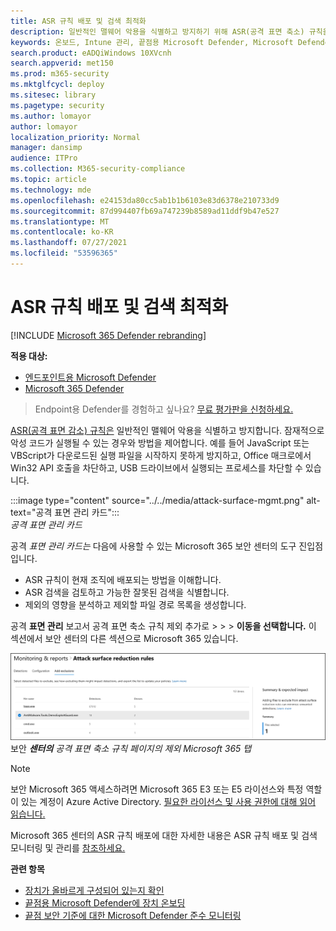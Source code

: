 ```yaml
---
title: ASR 규칙 배포 및 검색 최적화
description: 일반적인 맬웨어 악용을 식별하고 방지하기 위해 ASR(공격 표면 축소) 규칙을 최적화합니다.
keywords: 온보드, Intune 관리, 끝점용 Microsoft Defender, Microsoft Defender, Windows Defender, 공격 표면 감소, ASR, 보안 기준
search.product: eADQiWindows 10XVcnh
search.appverid: met150
ms.prod: m365-security
ms.mktglfcycl: deploy
ms.sitesec: library
ms.pagetype: security
ms.author: lomayor
author: lomayor
localization_priority: Normal
manager: dansimp
audience: ITPro
ms.collection: M365-security-compliance
ms.topic: article
ms.technology: mde
ms.openlocfilehash: e24153da80cc5ab1b1b6103e83d6378e210733d9
ms.sourcegitcommit: 87d994407fb69a747239b8589ad11ddf9b47e527
ms.translationtype: MT
ms.contentlocale: ko-KR
ms.lasthandoff: 07/27/2021
ms.locfileid: "53596365"
---
```

# <a name="optimize-asr-rule-deployment-and-detections"></a>ASR 규칙 배포 및 검색 최적화

[!INCLUDE [Microsoft 365 Defender rebranding](../../includes/microsoft-defender.md)]

**적용 대상:**
- [엔드포인트용 Microsoft Defender](https://go.microsoft.com/fwlink/p/?linkid=2154037)
- [Microsoft 365 Defender](https://go.microsoft.com/fwlink/?linkid=2118804)

> Endpoint용 Defender를 경험하고 싶나요? [무료 평가판을 신청하세요.](https://www.microsoft.com/WindowsForBusiness/windows-atp?ocid=docs-wdatp-onboardconfigure-abovefoldlink)

[ASR(공격 표면 감소) 규칙은](./attack-surface-reduction.md) 일반적인 맬웨어 악용을 식별하고 방지합니다. 잠재적으로 악성 코드가 실행될 수 있는 경우와 방법을 제어합니다. 예를 들어 JavaScript 또는 VBScript가 다운로드된 실행 파일을 시작하지 못하게 방지하고, Office 매크로에서 Win32 API 호출을 차단하고, USB 드라이브에서 실행되는 프로세스를 차단할 수 있습니다.


:::image type="content" source="../../media/attack-surface-mgmt.png" alt-text="공격 표면 관리 카드":::
<br>
*공격 표면 관리 카드*

공격 *표면 관리 카드는* 다음에 사용할 수 있는 Microsoft 365 보안 센터의 도구 진입점입니다.

* ASR 규칙이 현재 조직에 배포되는 방법을 이해합니다.
* ASR 검색을 검토하고 가능한 잘못된 검색을 식별합니다.
* 제외의 영향을 분석하고 제외할 파일 경로 목록을 생성합니다.

공격 **표면 관리** 보고서 공격 표면 축소 규칙 제외 추가로  >    >    >  **이동을 선택합니다.** 이 섹션에서 보안 센터의 다른 섹션으로 Microsoft 365 있습니다.

![보안 센터의 공격 표면 축소 규칙 페이지에서 제외 Microsoft 365 추가](images/secconmgmt_asr_m365exlusions.png)<br>
보안 ***센터의** 공격 표면 축소 규칙 페이지의 제외 Microsoft 365 탭*

> [!NOTE]
> 보안 Microsoft 365 액세스하려면 Microsoft 365 E3 또는 E5 라이선스와 특정 역할이 있는 계정이 Azure Active Directory. [필요한 라이선스 및 사용 권한에 대해 읽어 읽습니다.](/office365/securitycompliance/microsoft-security-and-compliance#required-licenses-and-permissions)

Microsoft 365 센터의 ASR 규칙 배포에 대한 자세한 내용은 ASR 규칙 배포 및 검색 모니터링 및 관리를 [참조하세요.](/office365/securitycompliance/monitor-devices#monitor-and-manage-asr-rule-deployment-and-detections)

**관련 항목**

* [장치가 올바르게 구성되어 있는지 확인](configure-machines.md)
* [끝점용 Microsoft Defender에 장치 온보딩](configure-machines-onboarding.md)
* [끝점 보안 기준에 대한 Microsoft Defender 준수 모니터링](configure-machines-security-baseline.md)
